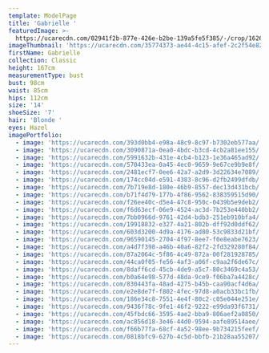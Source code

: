 ```yaml
---
template: ModelPage
title: 'Gabrielle '
featuredImage: >-
  https://ucarecdn.com/02941f2b-877e-426e-b2be-139a5fe5f385/-/crop/1626x1883/0,0/-/preview/
imageThumbnail: 'https://ucarecdn.com/35774373-ae44-4c15-afef-2c2f54e82dbb/'
firstName: Gabrielle
collection: Classic
height: 167cm
measurementType: bust
bust: 98cm
waist: 85cm
hips: 112cm
size: '14'
shoeSize: '7'
hair: 'Blonde '
eyes: Hazel
imagePortfolio:
  - image: 'https://ucarecdn.com/393d0bb4-e98a-48c9-8c97-b7302eb577aa/'
  - image: 'https://ucarecdn.com/3090871a-0ea0-4bdc-b3cd-4cb2a81ee155/'
  - image: 'https://ucarecdn.com/5991632b-431e-4cb4-b123-1e36a465ad92/'
  - image: 'https://ucarecdn.com/570433ea-0a45-4ec0-9659-9e67ce9b9e8f/'
  - image: 'https://ucarecdn.com/2481ecf7-0ee6-42a7-a2d9-3d22634e7089/'
  - image: 'https://ucarecdn.com/174cc04d-e591-4383-8c96-d2fb2499dfdb/'
  - image: 'https://ucarecdn.com/7b719e8d-180e-46b9-8557-dec13d431bcb/'
  - image: 'https://ucarecdn.com/b71f4d79-177b-4f86-9562-838359515d90/'
  - image: 'https://ucarecdn.com/f26ee40c-d5e4-47c8-950c-0439b5e9deb2/'
  - image: 'https://ucarecdn.com/f6d63ecf-06e9-4524-ac3d-7b253e440bb2/'
  - image: 'https://ucarecdn.com/7bb0966d-9761-42d4-bdb3-251eb910bfa4/'
  - image: 'https://ucarecdn.com/19918832-e327-4a21-802b-dff92d0ddf62/'
  - image: 'https://ucarecdn.com/603d3200-4d9a-4176-ad80-53c9833d21bf/'
  - image: 'https://ucarecdn.com/96590145-2704-4f97-8ee7-f0e8eabe7623/'
  - image: 'https://ucarecdn.com/a4d7f398-a46b-40a6-82f2-2fd329280f84/'
  - image: 'https://ucarecdn.com/87a2064c-5f86-4c49-872a-00f281928785/'
  - image: 'https://ucarecdn.com/44ca0f05-fe56-4af3-a06f-c9aa2f6de67c/'
  - image: 'https://ucarecdn.com/8daff6cd-45cb-4de9-a5c7-80c3469c4a53/'
  - image: 'https://ucarecdn.com/b0a64e98-577d-48da-9ce9-f06ba7a4428c/'
  - image: 'https://ucarecdn.com/830443fa-48ad-4275-b45b-caa90acf4d6a/'
  - image: 'https://ucarecdn.com/e2e8de7f-f802-4fec-97d8-a0acb33bc1fb/'
  - image: 'https://ucarecdn.com/186e34c8-7551-4e4f-80c2-c05e044e251e/'
  - image: 'https://ucarecdn.com/9436f78c-9fe1-46f2-9222-e99da93f6731/'
  - image: 'https://ucarecdn.com/45fbdc66-3595-4ae2-bba9-806aef2a0850/'
  - image: 'https://ucarecdn.com/ac856d18-3e46-44d0-9594-aafe89514aee/'
  - image: 'https://ucarecdn.com/f66b77fa-68cf-4a52-98ee-9b734215feef/'
  - image: 'https://ucarecdn.com/0818bfc9-627b-4c5d-bbfb-21b28aa55207/'
---
```


